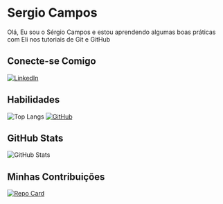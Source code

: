 # Sergio Campos
Olá, Eu sou o Sérgio Campos e estou aprendendo algumas boas práticas com Eli nos tutoriais de Git e GitHub

## Conecte-se Comigo
[![LinkedIn](https://img.shields.io/badge/LinkedIn-000?style=for-the-badge&logo=linkedin&logoColor=0E76A8)](https://www.linkedin.com/in/sergiocamposti/)

## Habilidades
![Top Langs](https://github-readme-stats-git-masterrstaa-rickstaa.vercel.app/api/top-langs/?username=campossergio&bg_color=000&border_color=30A3DC&title_color=E94D5F&text_color=FFF)
[![GitHub](https://img.shields.io/badge/GitHub-ec63a1?style=for-the-badge&logo=github&logoColor=fff)](https://docs.github.com/)


## GitHub Stats
![GitHub Stats](https://github-readme-stats.vercel.app/api?username=campossergio&theme=transparent&bg_color=000&border_color=30A3DC&show_icons=true&icon_color=30A3DC&title_color=E94D5F&text_color=FFF)


## Minhas Contribuições 
[![Repo Card](https://github-readme-stats.vercel.app/api/pin/?username=campossergio&repo=GERADOR_DE_SENHAS&bg_color=000&border_color=30A3DC&show_icons=true&icon_color=30A3DC&title_color=E94D5F&text_color=FFF)](https://github.com/campossergio/GERADOR_DE_SENHAS)
